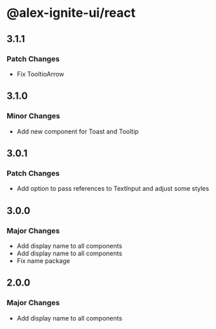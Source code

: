 # @alex-ignite-ui/react

## 3.1.1

### Patch Changes

- Fix TooltioArrow

## 3.1.0

### Minor Changes

- Add new component for Toast and Tooltip

## 3.0.1

### Patch Changes

- Add option to pass references to TextInput and adjust some styles

## 3.0.0

### Major Changes

- Add display name to all components
- Add display name to all components
- Fix name package

## 2.0.0

### Major Changes

- Add display name to all components
